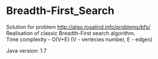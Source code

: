 Breadth-First_Search
====================

Solution for problem http://algo.rosalind.info/problems/bfs/ </br>
Realisation of classic Breadth-First search algorithm. </br>
Time complexity - O(V+E) (V - vertecies number, E - edges)  

Java version: 1.7
